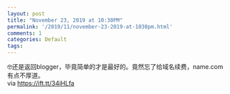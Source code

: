 ```yaml
---
layout: post
title: "November 23, 2019 at 10:30PM"
permalink: '/2019/11/november-23-2019-at-1030pm.html'
comments: 1
categories: Default
tags: 
---
```

🤓还是返回blogger，毕竟简单的才是最好的。竟然忘了给域名续费，name.com有点不厚道。  
via https://ift.tt/34iHLfa